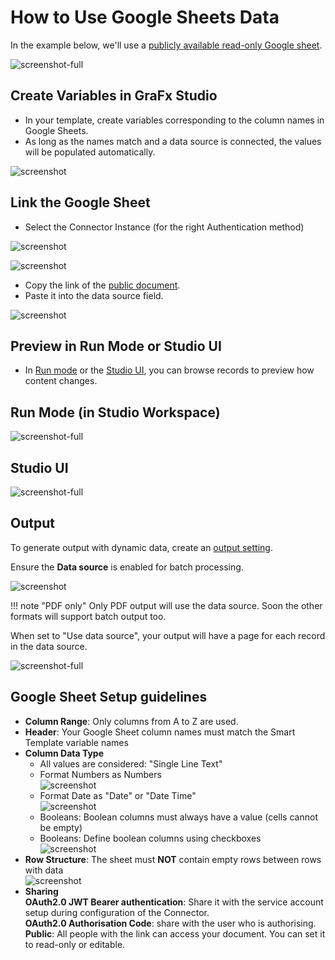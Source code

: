 # How to Use Google Sheets Data

In the example below, we'll use a [publicly available read-only Google sheet](https://docs.google.com/spreadsheets/d/1ApwDcYH6CK5pXjKEbTe5Ie-Y2wVsrHxJoKKN8x4Xd_w/edit?usp=sharing).

![screenshot-full](../sheet.png)

## Create Variables in GraFx Studio

- In your template, create variables corresponding to the column names in Google Sheets.
- As long as the names match and a data source is connected, the values will be populated automatically.

![screenshot](../variables.png)

## Link the Google Sheet

- Select the Connector Instance (for the right Authentication method)

![screenshot](../datasource.png)

![screenshot](../connector.png)

- Copy the link of the [public document](https://docs.google.com/spreadsheets/d/1ApwDcYH6CK5pXjKEbTe5Ie-Y2wVsrHxJoKKN8x4Xd_w/edit?usp=sharing).
- Paste it into the data source field.

![screenshot](../sheetsetup.png)

## Preview in Run Mode or Studio UI

- In [Run mode](/GraFx-Studio/concepts/design-run/#run-mode) or the [Studio UI](/GraFx-Studio/concepts/template-management/#studio-ui), you can browse records to preview how content changes.

## Run Mode (in Studio Workspace)

![screenshot-full](../runmode.png)

## Studio UI

![screenshot-full](../studioui.png)

## Output

To generate output with dynamic data, create an [output setting](../../../guides/output/settings/#data-source).

Ensure the **Data source** is enabled for batch processing.

![screenshot](../output.png)

!!! note "PDF only"
    Only PDF output will use the data source. Soon the other formats will support batch output too.

When set to "Use data source", your output will have a page for each record in the data source.

![screenshot-full](../output2.png)

## Google Sheet Setup guidelines

- **Column Range**: Only columns from A to Z are used.
- **Header**: Your Google Sheet column names must match the Smart Template variable names
- **Column Data Type**
    - All values are considered: "Single Line Text"
    - Format Numbers as Numbers  
    ![screenshot](../format_number.png)
    - Format Date as "Date" or "Date Time"  
    ![screenshot](../format_date.png)
    - Booleans: Boolean columns must always have a value (cells cannot be empty)
    - Booleans: Define boolean columns using checkboxes  
    ![screenshot](../format_boolean.png)
- **Row Structure**: The sheet must **NOT** contain empty rows between rows with data  
![screenshot](../format_empty.png)
- **Sharing**  
**OAuth2.0 JWT Bearer authentication**: Share it with the service account setup during configuration of the Connector.  
**OAuth2.0 Authorisation Code**: share with the user who is authorising.  
**Public**: All people with the link can access your document. You can set it to read-only or editable. 